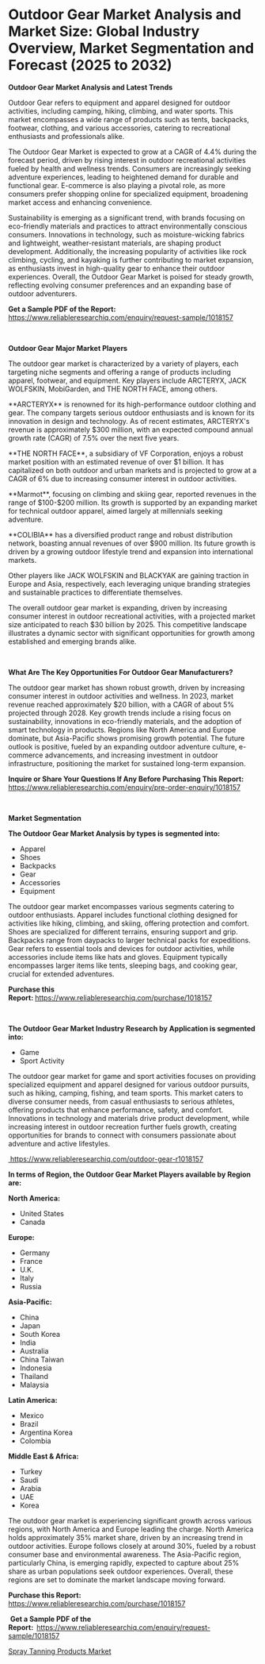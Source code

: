 <p><h1>Outdoor Gear Market Analysis and Market Size: Global Industry Overview, Market Segmentation and Forecast (2025 to 2032)</h1></p><p><strong>Outdoor Gear Market Analysis and Latest Trends</strong></p>
<p><p>Outdoor Gear refers to equipment and apparel designed for outdoor activities, including camping, hiking, climbing, and water sports. This market encompasses a wide range of products such as tents, backpacks, footwear, clothing, and various accessories, catering to recreational enthusiasts and professionals alike.</p><p>The Outdoor Gear Market is expected to grow at a CAGR of 4.4% during the forecast period, driven by rising interest in outdoor recreational activities fueled by health and wellness trends. Consumers are increasingly seeking adventure experiences, leading to heightened demand for durable and functional gear. E-commerce is also playing a pivotal role, as more consumers prefer shopping online for specialized equipment, broadening market access and enhancing convenience.</p><p>Sustainability is emerging as a significant trend, with brands focusing on eco-friendly materials and practices to attract environmentally conscious consumers. Innovations in technology, such as moisture-wicking fabrics and lightweight, weather-resistant materials, are shaping product development. Additionally, the increasing popularity of activities like rock climbing, cycling, and kayaking is further contributing to market expansion, as enthusiasts invest in high-quality gear to enhance their outdoor experiences. Overall, the Outdoor Gear Market is poised for steady growth, reflecting evolving consumer preferences and an expanding base of outdoor adventurers.</p></p>
<p><strong>Get a Sample PDF of the Report:&nbsp;</strong> <a href="https://www.reliableresearchiq.com/enquiry/request-sample/1018157?utm_campaign=3046&utm_medium=2&utm_source=Github&utm_content=ia&utm_term=05042025&utm_id=outdoor-gear">https://www.reliableresearchiq.com/enquiry/request-sample/1018157</a></p>
<p>&nbsp;</p>
<p><strong>Outdoor Gear Major Market Players</strong></p>
<p><p>The outdoor gear market is characterized by a variety of players, each targeting niche segments and offering a range of products including apparel, footwear, and equipment. Key players include ARCTERYX, JACK WOLFSKIN, MobiGarden, and THE NORTH FACE, among others.</p><p>**ARCTERYX** is renowned for its high-performance outdoor clothing and gear. The company targets serious outdoor enthusiasts and is known for its innovation in design and technology. As of recent estimates, ARCTERYX's revenue is approximately $300 million, with an expected compound annual growth rate (CAGR) of 7.5% over the next five years. </p><p>**THE NORTH FACE**, a subsidiary of VF Corporation, enjoys a robust market position with an estimated revenue of over $1 billion. It has capitalized on both outdoor and urban markets and is projected to grow at a CAGR of 6% due to increasing consumer interest in outdoor activities.</p><p>**Marmot**, focusing on climbing and skiing gear, reported revenues in the range of $100-$200 million. Its growth is supported by an expanding market for technical outdoor apparel, aimed largely at millennials seeking adventure.</p><p>**COLIBIA** has a diversified product range and robust distribution network, boasting annual revenues of over $900 million. Its future growth is driven by a growing outdoor lifestyle trend and expansion into international markets.</p><p>Other players like JACK WOLFSKIN and BLACKYAK are gaining traction in Europe and Asia, respectively, each leveraging unique branding strategies and sustainable practices to differentiate themselves.</p><p>The overall outdoor gear market is expanding, driven by increasing consumer interest in outdoor recreational activities, with a projected market size anticipated to reach $30 billion by 2025. This competitive landscape illustrates a dynamic sector with significant opportunities for growth among established and emerging brands alike.</p></p>
<p>&nbsp;</p>
<p><strong>What Are The Key Opportunities For Outdoor Gear Manufacturers?</strong></p>
<p><p>The outdoor gear market has shown robust growth, driven by increasing consumer interest in outdoor activities and wellness. In 2023, market revenue reached approximately $20 billion, with a CAGR of about 5% projected through 2028. Key growth trends include a rising focus on sustainability, innovations in eco-friendly materials, and the adoption of smart technology in products. Regions like North America and Europe dominate, but Asia-Pacific shows promising growth potential. The future outlook is positive, fueled by an expanding outdoor adventure culture, e-commerce advancements, and increasing investment in outdoor infrastructure, positioning the market for sustained long-term expansion.</p></p>
<p><strong>Inquire or Share Your Questions If Any Before Purchasing This Report:</strong> <a href="https://www.reliableresearchiq.com/enquiry/pre-order-enquiry/1018157?utm_campaign=3046&utm_medium=2&utm_source=Github&utm_content=ia&utm_term=05042025&utm_id=outdoor-gear">https://www.reliableresearchiq.com/enquiry/pre-order-enquiry/1018157</a></p>
<p>&nbsp;</p>
<p><strong>Market Segmentation</strong></p>
<p><strong>The Outdoor Gear Market Analysis by types is segmented into:</strong></p>
<p><ul><li>Apparel</li><li>Shoes</li><li>Backpacks</li><li>Gear</li><li>Accessories</li><li>Equipment</li></ul></p>
<p><p>The outdoor gear market encompasses various segments catering to outdoor enthusiasts. Apparel includes functional clothing designed for activities like hiking, climbing, and skiing, offering protection and comfort. Shoes are specialized for different terrains, ensuring support and grip. Backpacks range from daypacks to larger technical packs for expeditions. Gear refers to essential tools and devices for outdoor activities, while accessories include items like hats and gloves. Equipment typically encompasses larger items like tents, sleeping bags, and cooking gear, crucial for extended adventures.</p></p>
<p><strong>Purchase this Report:&nbsp;</strong><a href="https://www.reliableresearchiq.com/purchase/1018157?utm_campaign=3046&utm_medium=2&utm_source=Github&utm_content=ia&utm_term=05042025&utm_id=outdoor-gear">https://www.reliableresearchiq.com/purchase/1018157</a></p>
<p>&nbsp;</p>
<p><strong>The Outdoor Gear Market Industry Research by Application is segmented into:</strong></p>
<p><ul><li>Game</li><li>Sport Activity</li></ul></p>
<p><p>The outdoor gear market for game and sport activities focuses on providing specialized equipment and apparel designed for various outdoor pursuits, such as hiking, camping, fishing, and team sports. This market caters to diverse consumer needs, from casual enthusiasts to serious athletes, offering products that enhance performance, safety, and comfort. Innovations in technology and materials drive product development, while increasing interest in outdoor recreation further fuels growth, creating opportunities for brands to connect with consumers passionate about adventure and active lifestyles.</p></p>
<p><a href="https://www.reliableresearchiq.com/outdoor-gear-r1018157?utm_campaign=3046&utm_medium=2&utm_source=Github&utm_content=ia&utm_term=05042025&utm_id=outdoor-gear">&nbsp;https://www.reliableresearchiq.com/outdoor-gear-r1018157</a></p>
<p><strong>In terms of Region, the Outdoor Gear Market Players available by Region are:</strong></p>
<p>
    <p> <strong> North America: </strong>
        <ul>
            <li>United States</li>
            <li>Canada</li>
        </ul>
        </p> 
    <p> <strong> Europe: </strong>
        <ul>
            <li>Germany</li>
            <li>France</li>
            <li>U.K.</li>
            <li>Italy</li>
            <li>Russia</li>
        </ul>
        </p> 
    <p> <strong> Asia-Pacific: </strong>
        <ul>
            <li>China</li>
            <li>Japan</li>
            <li>South Korea</li>
            <li>India</li>
            <li>Australia</li>
            <li>China Taiwan</li>
            <li>Indonesia</li>
            <li>Thailand</li>
            <li>Malaysia</li>
        </ul>
        </p> 
    <p> <strong> Latin America: </strong>
        <ul>
            <li>Mexico</li>
            <li>Brazil</li>
            <li>Argentina Korea</li>
            <li>Colombia</li>
        </ul>
        </p> 
    <p> <strong> Middle East & Africa: </strong>
        <ul>
            <li>Turkey</li>
            <li>Saudi</li>
            <li>Arabia</li>
            <li>UAE</li>
            <li>Korea</li>
        </ul>
    </p>
    </p>
<p><p>The outdoor gear market is experiencing significant growth across various regions, with North America and Europe leading the charge. North America holds approximately 35% market share, driven by an increasing trend in outdoor activities. Europe follows closely at around 30%, fueled by a robust consumer base and environmental awareness. The Asia-Pacific region, particularly China, is emerging rapidly, expected to capture about 25% share as urban populations seek outdoor experiences. Overall, these regions are set to dominate the market landscape moving forward.</p></p>
<p><strong>Purchase this Report: </strong><a href="https://www.reliableresearchiq.com/purchase/1018157?utm_campaign=3046&utm_medium=2&utm_source=Github&utm_content=ia&utm_term=05042025&utm_id=outdoor-gear">https://www.reliableresearchiq.com/purchase/1018157</a></p>
<p>&nbsp;<strong>Get a Sample PDF of the Report:&nbsp;&nbsp;</strong><a href="https://www.reliableresearchiq.com/enquiry/request-sample/1018157?utm_campaign=3046&utm_medium=2&utm_source=Github&utm_content=ia&utm_term=05042025&utm_id=outdoor-gear">https://www.reliableresearchiq.com/enquiry/request-sample/1018157</a></p>
<p><strong></strong></p>
<p><p><a href="https://github.com/momossidram/Market-Research-Report-List-1/blob/main/spray-tanning-products-market.md?utm_campaign=3046&utm_medium=2&utm_source=Github&utm_content=ia&utm_term=05042025&utm_id=outdoor-gear">Spray Tanning Products Market</a></p></p>